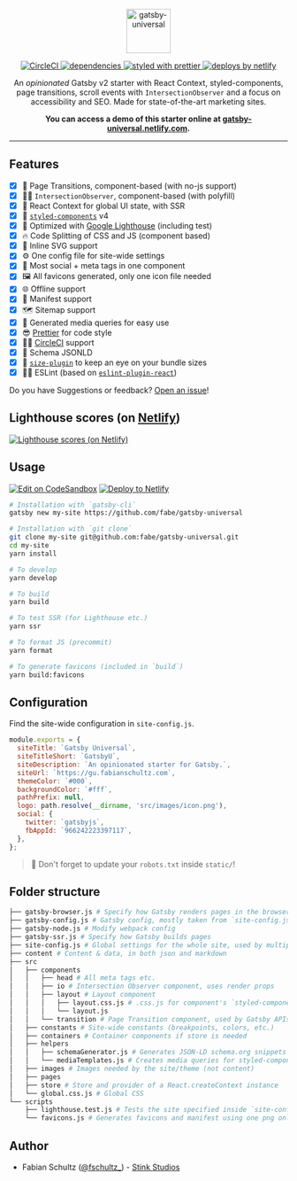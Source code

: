 <p align="center">
  <a href="https://github.com/fabe/gatsby-universal">
    <img
      src="https://i.imgur.com/MFWrZSx.png"
      height="80"
      alt="gatsby-universal"
      title="Hello Lrn - Its me Tim"
    />
  </a>
</p>

<p align="center">
  <a href="https://circleci.com/gh/fabe/gatsby-universal">
    <img
      src="https://circleci.com/gh/fabe/gatsby-universal.svg?style=svg"
      alt="CircleCI"
    />
  </a>
  <a href="./package.json">
    <img
      src="https://img.shields.io/david/fabe/gatsby-universal.svg"
      alt="dependencies"
    />
  </a>
  <a href="https://github.com/prettier/prettier">
    <img
      src="https://img.shields.io/badge/styled_with-prettier-ff69b4.svg"
      alt="styled with prettier"
    />
  </a>
  <a href="https://www.netlify.com">
    <img
      src="https://img.shields.io/badge/deploys%20by-netlify-00c7b7.svg"
      alt="deploys by netlify"
    />
  </a>
</p>

<p align="center">
  An <em>opinionated</em> Gatsby v2 starter with React Context, styled-components, page transitions, scroll events with <code>IntersectionObserver</code> and a focus on accessibility and SEO. Made for state-of-the-art marketing sites.
</p>

<p align="center">
  <strong>
    You can access a demo of this starter online at <a href="https://gatsby-universal.netlify.com">gatsby-universal.netlify.com</a>.
  </strong>
</p>

***

## Features

- [X] 🤩 Page Transitions, component-based (with no-js support)
- [X] 👮‍♂️ `IntersectionObserver`, component-based (with polyfill)
- [X] 🌿 React Context for global UI state, with SSR
- [X] 💅 [`styled-components`](https://www.styled-components.com/) v4
- [X] 💯 Optimized with [Google Lighthouse](https://developers.google.com/web/tools/lighthouse/) (including test)
- [X] 🔥 Code Splitting of CSS and JS (component based)
- [X] 🔪 Inline SVG support
- [X] ⚙️ One config file for site-wide settings
- [X] 💙 Most social + meta tags in one component
- [X] 🖼 All favicons generated, only one icon file needed
- [X] 🌐 Offline support
- [X] 📄 Manifest support
- [X] 🗺 Sitemap support
- [X] 📱 Generated media queries for easy use
- [X] 😎 [Prettier](https://prettier.io/) for code style
- [X] 👷‍♂️ [CircleCI](https://circleci.com/) support
- [X] 🐙 Schema JSONLD
- [X] 🔎 [`size-plugin`](https://github.com/GoogleChromeLabs/size-plugin) to keep an eye on your bundle sizes
- [X] 👨‍🏫 ESLint (based on [`eslint-plugin-react`](./.eslintrc))

Do you have Suggestions or feedback? [Open an issue](https://github.com/fabe/gatsby-universal/issues/new)!

## Lighthouse scores (on [Netlify](https://netlify.com))

[![Lighthouse scores (on Netlify)](https://lighthouse.now.sh/?perf=100&pwa=100&a11y=100&bp=100&seo=100)](https://circleci.com/gh/fabe/gatsby-universal)

## Usage

[![Edit on CodeSandbox](https://cdn.rawgit.com/fabe/1dd805eed0153b47aba2b50cea2469ec/raw/64b0ea90c2a425d3847da908053f5f337128259b/edit-on-codesandbox-32px.svg)](https://codesandbox.io/s/github/fabe/gatsby-universal)
[![Deploy to Netlify](https://www.netlify.com/img/deploy/button.svg)](https://app.netlify.com/start/deploy?repository=https://github.com/fabe/gatsby-universal)

```bash
# Installation with `gatsby-cli`
gatsby new my-site https://github.com/fabe/gatsby-universal

# Installation with `git clone`
git clone my-site git@github.com:fabe/gatsby-universal.git
cd my-site
yarn install

# To develop
yarn develop

# To build
yarn build

# To test SSR (for Lighthouse etc.)
yarn ssr

# To format JS (precommit)
yarn format

# To generate favicons (included in `build`)
yarn build:favicons
```

## Configuration

Find the site-wide configuration in `site-config.js`.

```js
module.exports = {
  siteTitle: `Gatsby Universal`,
  siteTitleShort: `GatsbyU`,
  siteDescription: `An opinionated starter for Gatsby.`,
  siteUrl: `https://gu.fabianschultz.com`,
  themeColor: `#000`,
  backgroundColor: `#fff`,
  pathPrefix: null,
  logo: path.resolve(__dirname, 'src/images/icon.png'),
  social: {
    twitter: `gatsbyjs`,
    fbAppId: `966242223397117`,
  },
};
```

> 🚨 Don't forget to update your `robots.txt` inside `static/`!

## Folder structure
```bash
├── gatsby-browser.js # Specify how Gatsby renders pages in the browser
├── gatsby-config.js # Gatsby config, mostly taken from `site-config.js`
├── gatsby-node.js # Modify webpack config
├── gatsby-ssr.js # Specify how Gatsby builds pages
├── site-config.js # Global settings for the whole site, used by multiple scripts
├── content # Content & data, in both json and markdown
├── src
│   ├── components
│   │   ├── head # All meta tags etc.
│   │   ├── io # Intersection Observer component, uses render props
│   │   ├── layout # Layout component
│   │   │   ├── layout.css.js # .css.js for component's `styled-components`
│   │   │   └── layout.js
│   │   └── transition # Page Transition component, used by Gatsby APIs
│   ├── constants # Site-wide constants (breakpoints, colors, etc.)
│   ├── containers # Container components if store is needed
│   ├── helpers
│   │   ├── schemaGenerator.js # Generates JSON-LD schema.org snippets
│   │   └── mediaTemplates.js # Creates media queries for styled-components
│   ├── images # Images needed by the site/theme (not content)
│   ├── pages
│   ├── store # Store and provider of a React.createContext instance
│   └── global.css.js # Global CSS
└── scripts
    ├── lighthouse.test.js # Tests the site specified inside `site-config.js` with Google Lighthouse (WIP)
    └── favicons.js # Generates favicons and manifest using one png only.
```

## Author

* Fabian Schultz ([@fschultz_](https://twitter.com/fschultz_)) - [Stink Studios](https://stinkstudios.com)
